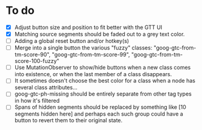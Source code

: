 # To do
- [x] Adjust button size and position to fit better with the GTT UI
- [x] Matching source segments should be faded out to a grey text color.
- [ ] Adding a global reset button and/or hotkey(s)
- [ ] Merge into a single button the various "fuzzy" classes: "goog-gtc-from-tm-score-90", "goog-gtc-from-tm-score-99", "goog-gtc-from-tm-score-100-fuzzy"
- [ ] Use MutationObserver to show/hide buttons when a new class comes into existence, or when the last member of a class disappears.
- [ ] It sometimes doesn't choose the best color for a class when a node has several class attributes...
- [ ] goog-gtc-ph-missing should be entirely separate from other tag types in how it's filtered
- [ ] Spans of hidden segments should be replaced by something like [10 segments hidden here] and perhaps each such group could have a button to revert them to their original state.
